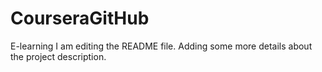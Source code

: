 # CourseraGitHub
E-learning 
I am editing the README file. Adding some more details about the project description.
